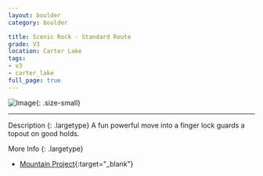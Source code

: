 ```yaml
---
layout: boulder
category: boulder

title: Scenic Rock - Standard Route
grade: V3
location: Carter Lake
tags:
- v3
- carter_lake
full_page: true
---
```


![Image](https://pub-512d85031b1440409fe8612f837b8235.r2.dev/standard_route_carter_lake_v3.jpg){: .size-small}

---


Description
{: .largetype}
A fun powerful move into a finger lock guards a topout on good holds.

More Info
{: .largetype}
- [Mountain Project](https://www.mountainproject.com/route/105756277/standard-route){:target="_blank"}
